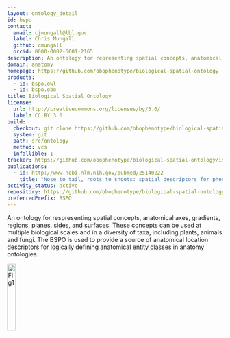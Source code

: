 ```yaml
---
layout: ontology_detail
id: bspo
contact:
  email: cjmungall@lbl.gov
  label: Chris Mungall
  github: cmungall
  orcid: 0000-0002-6601-2165
description: An ontology for representing spatial concepts, anatomical axes, gradients, regions, planes, sides, and surfaces
domain: anatomy
homepage: https://github.com/obophenotype/biological-spatial-ontology
products:
  - id: bspo.owl
  - id: bspo.obo
title: Biological Spatial Ontology
license:
  url: http://creativecommons.org/licenses/by/3.0/
  label: CC BY 3.0
build:
  checkout: git clone https://github.com/obophenotype/biological-spatial-ontology.git
  system: git
  path: src/ontology
  method: vcs
  infallible: 1
tracker: https://github.com/obophenotype/biological-spatial-ontology/issues
publications:
  - id: http://www.ncbi.nlm.nih.gov/pubmed/25140222
    title: "Nose to tail, roots to shoots: spatial descriptors for phenotypic diversity in the Biological Spatial Ontology."
activity_status: active
repository: https://github.com/obophenotype/biological-spatial-ontology
preferredPrefix: BSPO
---
```


An ontology for respresenting spatial concepts, anatomical axes, gradients, regions, planes, sides, and surfaces. These concepts can be used at multiple biological scales and in a diversity of taxa, including plants, animals and fungi. The BSPO is used to provide a source of anatomical location descriptors for logically defining anatomical entity classes in anatomy ontologies.

<img style="width: 20%; height: 20%" alt="Fig1" src="http://static-content.springer.com/image/art%3A10.1186%2F2041-1480-5-34/MediaObjects/13326_2013_Article_183_Fig1_HTML.jpg"/>
